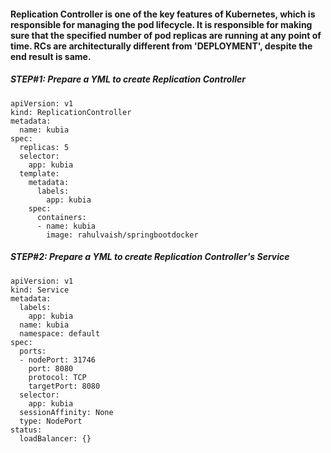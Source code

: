 #### Replication Controller is one of the key features of Kubernetes, which is responsible for managing the pod lifecycle. It is responsible for making sure that the specified number of pod replicas are running at any point of time. RCs are  architecturally different from 'DEPLOYMENT', despite the end result is same. 


##### STEP#1: Prepare a YML to create Replication Controller

    apiVersion: v1
    kind: ReplicationController        
    metadata:
      name: kubia                    
    spec:
      replicas: 5                      
      selector:                        
        app: kubia                     
      template:                        
        metadata:                     
          labels:                      
            app: kubia                 
        spec:                         
          containers:                  
          - name: kubia                
            image: rahulvaish/springbootdocker

##### STEP#2: Prepare a YML to create Replication Controller's Service

    apiVersion: v1
    kind: Service
    metadata:
      labels:
        app: kubia
      name: kubia
      namespace: default
    spec:
      ports:
      - nodePort: 31746
        port: 8080
        protocol: TCP
        targetPort: 8080
      selector:
        app: kubia
      sessionAffinity: None
      type: NodePort
    status:
      loadBalancer: {}


